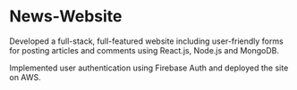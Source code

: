 # News-Website
Developed a full-stack, full-featured website including user-friendly forms for posting articles and comments using React.js, Node.js and MongoDB.

Implemented user authentication using Firebase Auth and deployed the site on AWS.
